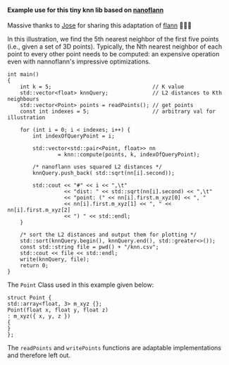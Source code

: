 #### Example use for this tiny knn lib based on [nanoflann](https://github.com/jlblancoc/nanoflann)

Massive thanks to [Jose](https://github.com/jlblancoc) for sharing this adaptation of [flann](https://github.com/mariusmuja/flann) 👏🍻🍻

In this illustration, we find the 5th nearest neighbor of the first five points (i.e., given a set of 3D points). Typically, the Nth nearest neighbor of each point to every other point needs to be computed: an expensive operation even with nannoflann's impressive optimizations.

    int main()
    {
        int k = 5;                                // K value
        std::vector<float> knnQuery;              // L2 distances to Kth neighbours
        std::vector<Point> points = readPoints(); // get points
        const int indexes = 5;                    // arbitrary val for illustration

        for (int i = 0; i < indexes; i++) {
            int indexOfQueryPoint = i;

            std::vector<std::pair<Point, float>> nn
                    = knn::compute(points, k, indexOfQueryPoint);

            /* nanoflann uses squared L2 distances */
            knnQuery.push_back( std::sqrt(nn[i].second));

            std::cout << "#" << i << ",\t"
                      << "dist: " << std::sqrt(nn[i].second) << ",\t"
                      << "point: (" << nn[i].first.m_xyz[0] << ", "
                      << nn[i].first.m_xyz[1] << ", " << nn[i].first.m_xyz[2]
                      << ") " << std::endl;
        }

        /* sort the L2 distances and output them for plotting */
        std::sort(knnQuery.begin(), knnQuery.end(), std::greater<>());
        const std::string file = pwd() + "/knn.csv";
        std::cout << file << std::endl;
        write(knnQuery, file);
        return 0;
    }

The `Point` Class used in this example given below:

    struct Point {
    std::array<float, 3> m_xyz {};
    Point(float x, float y, float z)
    : m_xyz({ x, y, z })
    {
    }
    };

The `readPoints` and `writePoints` functions are adaptable implementations and therefore left out.
